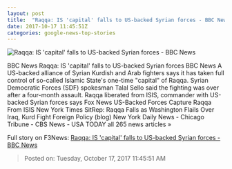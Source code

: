 ```yaml
---
layout: post
title:  "Raqqa: IS 'capital' falls to US-backed Syrian forces - BBC News"
date: 2017-10-17 11:45:51Z
categories: google-news-top-stories
---
```


![Raqqa: IS 'capital' falls to US-backed Syrian forces - BBC News](https://ichef-1.bbci.co.uk/news/1024/cpsprodpb/12C4A/production/_98347867_mediaitem98347865.jpg)

BBC News Raqqa: IS 'capital' falls to US-backed Syrian forces BBC News A US-backed alliance of Syrian Kurdish and Arab fighters says it has taken full control of so-called Islamic State's one-time "capital" of Raqqa. Syrian Democratic Forces (SDF) spokesman Talal Sello said the fighting was over after a four-month assault. Raqqa liberated from ISIS, commander with US-backed Syrian forces says Fox News US-Backed Forces Capture Raqqa From ISIS New York Times SitRep: Raqqa Falls as Washington Flails Over Iraq, Kurd Fight Foreign Policy (blog) New York Daily News - Chicago Tribune - CBS News - USA TODAY all 265 news articles »


Full story on F3News: [Raqqa: IS 'capital' falls to US-backed Syrian forces - BBC News](http://www.f3nws.com/n/Jt4vbH)

> Posted on: Tuesday, October 17, 2017 11:45:51 AM
